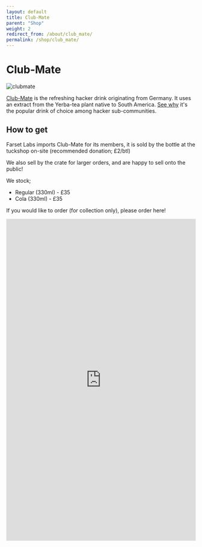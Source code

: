 ```yaml
---
layout: default
title: Club-Mate
parent: "Shop"
weight: 2
redirect_from: /about/club_mate/
permalink: /shop/club_mate/
---
```


# Club-Mate

![clubmate](clubmate.jpg)

[Club-Mate] is the refreshing hacker drink originating from Germany. It uses an
extract from the Yerba-tea plant native to South America. [See
why][fuel-of-choice] it's the popular drink of choice among hacker
sub-communities.

## How to get

Farset Labs imports Club-Mate for its members, it is sold by the bottle at the
tuckshop on-site (recommended donation; £2/btl)

We also sell by the crate for larger orders, and are happy to sell onto the
public!

We stock;

- Regular (330ml) - £35
- Cola (330ml) - £35

If you would like to order (for collection only), please order here!

<iframe src="https://docs.google.com/forms/d/e/1FAIpQLSeOy9bXEpTl5UowpSB1ubudoWwwCY1HTwvpQGr9xuEI_NY-Xg/viewform?embedded=true" width="100%" height="854" frameborder="0" marginheight="0" marginwidth="0">Loading…</iframe>

[Club-mate]: http://www.clubmate.de/
[fuel-of-choice]: https://www.vice.com/en/article/xywxm7/how-a-german-soda-became-hackers-fuel-of-choice
[form]: https://docs.google.com/forms/d/1fUgrvDnktPW1WM3YsBpFMWUZP5qGrD7Ktu1vsmCVp4s/closedform
[mailing list]: https://docs.google.com/forms/d/1rRXpidMTPJrlrwpWK2t31LoedhtMy41OJRMjZA9ok_c/viewform
